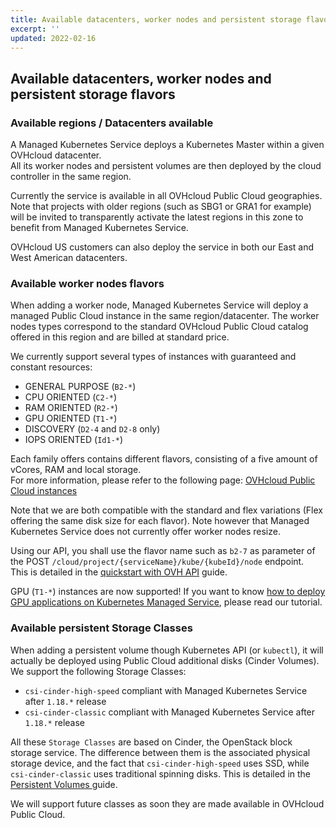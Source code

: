 ```yaml
---
title: Available datacenters, worker nodes and persistent storage flavors
excerpt: ''
updated: 2022-02-16
---
```


## Available datacenters, worker nodes and persistent storage flavors

### Available regions / Datacenters available

A Managed Kubernetes Service deploys a Kubernetes Master within a given OVHcloud datacenter.  
All its worker nodes and persistent volumes are then deployed by the cloud controller in the same region.

Currently the service is available in all OVHcloud Public Cloud geographies.
Note that projects with older regions (such as SBG1 or GRA1 for example) will be invited to transparently activate the latest regions in this zone to benefit from Managed Kubernetes Service.

OVHcloud US customers can also deploy the service in both our East and West American datacenters. 

### Available worker nodes flavors

When adding a worker node, Managed Kubernetes Service will deploy a managed Public Cloud instance in the same region/datacenter. The worker nodes types correspond to the standard OVHcloud Public Cloud catalog offered in this region and are billed at standard price.

We currently support several types of instances with guaranteed and constant resources:

* GENERAL PURPOSE (`B2-*`)
* CPU ORIENTED (`C2-*`)
* RAM ORIENTED (`R2-*`)
* GPU ORIENTED (`T1-*`)
* DISCOVERY (`D2-4` and `D2-8` only)
* IOPS ORIENTED (`Id1-*`)

Each family offers contains different flavors, consisting of a five amount of vCores, RAM and local storage.  
For more information, please refer to the following page: [OVHcloud Public Cloud instances](https://www.ovhcloud.com/en-au/public-cloud/prices/)

Note that we are both compatible with the standard and flex variations (Flex offering the same disk size for each flavor).
Note however that Managed Kubernetes Service does not currently offer worker nodes resize.  

Using our API, you shall use the flavor name such as `b2-7` as parameter of the POST `/cloud/project/{serviceName}/kube/{kubeId}/node` endpoint.  
This is detailed in the [quickstart with OVH API](/pages/public_cloud/containers_orchestration/managed_kubernetes/deploying-hello-world-ovh-api) guide.

GPU (`T1-*`) instances are now supported! If you want to know [how to deploy GPU applications on Kubernetes Managed Service](/pages/public_cloud/containers_orchestration/managed_kubernetes/deploying-gpu-application), please read our tutorial.

### Available persistent Storage Classes

When adding a persistent volume though Kubernetes API (or `kubectl`), it will actually be deployed using Public Cloud additional disks (Cinder Volumes). We support the following Storage Classes:

* `csi-cinder-high-speed` compliant with Managed Kubernetes Service after `1.18.*` release
* `csi-cinder-classic` compliant with Managed Kubernetes Service after `1.18.*` release

All these `Storage Classes` are based on Cinder, the OpenStack block storage service. The difference between them is the associated physical storage device, and the fact that `csi-cinder-high-speed` uses SSD, while `csi-cinder-classic` uses traditional spinning disks. This is detailed in the [Persistent Volumes ](/pages/public_cloud/containers_orchestration/managed_kubernetes/persistent-volumes-on-ovh-managed-kubernetes) guide.

We will support future classes as soon they are made available in OVHcloud Public Cloud.
